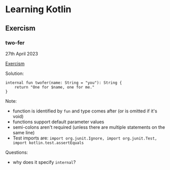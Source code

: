 # Learning Kotlin

## Exercism

### two-fer

27th April 2023

[Exercism](https://exercism.org/tracks/kotlin/exercises/two-fer)

Solution:

```
internal fun twofer(name: String = "you"): String {
    return "One for $name, one for me."
}
```

Note:
- function is identified by `fun` and type comes after (or is omitted if it's void)
- functions support default parameter values
- semi-colons aren't required (unless there are multiple statements on the same line)
- Test imports are: `import org.junit.Ignore, import org.junit.Test, import kotlin.test.assertEquals`

Questions:
- why does it specify `internal`?

